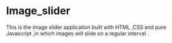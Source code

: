 # Image_slider
This is the image slider application built with HTML ,CSS and pure Javascript ,in which images will slide on a regular interval .
